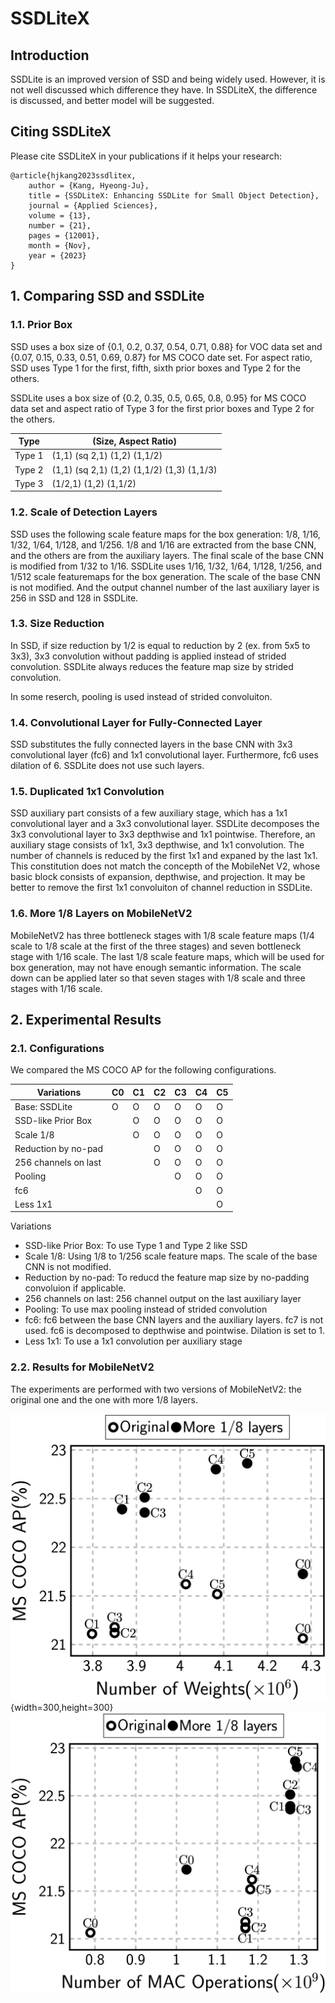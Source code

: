 # SSDLiteX

## Introduction
SSDLite is an improved version of SSD and being widely used.
However, it is not well discussed which difference they have.
In SSDLiteX, the difference is discussed,
	and better model will be suggested.

## Citing SSDLiteX
Please cite SSDLiteX in your publications if it helps your research:

	@article{hjkang2023ssdlitex,
		author = {Kang, Hyeong-Ju},
		title = {SSDLiteX: Enhancing SSDLite for Small Object Detection},
		journal = {Applied Sciences}, 
		volume = {13},
		number = {21},
		pages = {12001},
		month = {Nov},
		year = {2023}
	}

## 1. Comparing SSD and SSDLite

### 1.1. Prior Box
SSD uses a box size of {0.1, 0.2, 0.37, 0.54, 0.71, 0.88} for VOC data set
and {0.07, 0.15, 0.33, 0.51, 0.69, 0.87} for MS COCO date set.
For aspect ratio, 
	SSD uses Type 1 for the first, fifth, sixth prior boxes 
		and Type 2 for the others.

SSDLite uses a box size of {0.2, 0.35, 0.5, 0.65, 0.8, 0.95} for MS COCO data set
	and aspect ratio of Type 3 for the first prior boxes
			and Type 2 for the others.

| Type		| (Size, Aspect Ratio) 				|
|----		|---								|
| Type 1	| (1,1) (sq 2,1) (1,2) (1,1/2)		|
| Type 2	| (1,1) (sq 2,1) (1,2) (1,1/2) (1,3) (1,1/3)	|
| Type 3	| (1/2,1) (1,2) (1,1/2)				|

### 1.2. Scale of Detection Layers
SSD uses the following scale feature maps for the box generation:
	1/8, 1/16, 1/32, 1/64, 1/128, and 1/256.
1/8 and 1/16 are extracted from the base CNN,
	and the others are from the auxiliary layers.
The final scale of the base CNN is modified from 1/32 to 1/16.
SSDLite uses 1/16, 1/32, 1/64, 1/128, 1/256, and 1/512 scale
	featuremaps for the box generation.
The scale of the base CNN is not modified.
And the output channel number of the last auxiliary layer
	is 256 in SSD and 128 in SSDLite.

### 1.3. Size Reduction
In SSD, if size reduction by 1/2 is equal to reduction by 2
	(ex. from 5x5 to 3x3), 
	3x3 convolution without padding is applied
		instead of strided convolution.
SSDLite always reduces the feature map size by strided convolution.

In some reserch, pooling is used instead of strided convoluiton.

### 1.4. Convolutional Layer for Fully-Connected Layer
SSD substitutes the fully connected layers in the base CNN
	with 3x3 convolutional layer (fc6) and 1x1 convolutional layer.
Furthermore, fc6 uses dilation of 6.
SSDLite does not use such layers.

### 1.5. Duplicated 1x1 Convolution
SSD auxiliary part consists of a few auxiliary stage,
	which has a 1x1 convolutional layer and a 3x3 convolutional layer.
SSDLite decomposes the 3x3 convolutional layer to 3x3 depthwise and 1x1 pointwise.
Therefore, an auxiliary stage consists of 1x1, 3x3 depthwise, and 1x1 convolution.
The number of channels is reduced by the first 1x1 and expaned by the last 1x1.
This constitution does not match the concepth of the MobileNet V2,
	whose basic block consists of expansion, depthwise, and projection.
It may be better to remove the first 1x1 convoluiton of channel reduction 
	in SSDLite.

### 1.6. More 1/8 Layers on MobileNetV2
MobileNetV2 has three bottleneck stages with 1/8 scale feature maps
	(1/4 scale to 1/8 scale at the first of the three stages)
	and seven bottleneck stage with 1/16 scale.
The last 1/8 scale feature maps, which will be used for box generation,
	may not have enough semantic information.
The scale down can be applied later
	so that seven stages with 1/8 scale and three stages with 1/16 scale.

## 2. Experimental Results

### 2.1. Configurations
We compared the MS COCO AP for the following configurations.

| Variations			| C0 | C1 | C2 | C3 | C4 | C5 |
|----					|--- |--- |--- |--- |--- |--- |
| Base: SSDLite			| O  | O  | O  | O  | O  | O  |
| SSD-like Prior Box	|    | O  | O  | O  | O  | O  |
| Scale 1/8				|    | O  | O  | O  | O  | O  |
| Reduction by no-pad	|    |    | O  | O  | O  | O  |
| 256 channels on last	|    |    | O  | O  | O  | O  |
| Pooling				|    |    |    | O  | O  | O  |
| fc6					|    |    |    |    | O  | O  |
| Less 1x1				|    |    |    |    |    | O  |

Variations
* SSD-like Prior Box: To use Type 1 and Type 2 like SSD
* Scale 1/8: Using 1/8 to 1/256 scale feature maps. The scale of the base CNN
		is not modified.
* Reduction by no-pad: To reducd the feature map size by no-padding convoluion
		if applicable.
* 256 channels on last: 256 channel output on the last auxiliary layer
* Pooling: To use max pooling instead of strided convolution
* fc6: fc6 between the base CNN layers and the auxiliary layers.
		fc7 is not used. fc6 is decomposed to depthwise and pointwise.
		Dilation is set to 1.
* Less 1x1: To use a 1x1 convolution per auxiliary stage

### 2.2. Results for MobileNetV2
The experiments are performed with two versions of MobileNetV2:
	the original one and the one with more 1/8 layers.

![Weight amounts vs. MS COCO AP](ssdlitex_weights.png){width=300,height=300}
![FLOPS vs. MS COCO AP](ssdlitex_flops.png)

